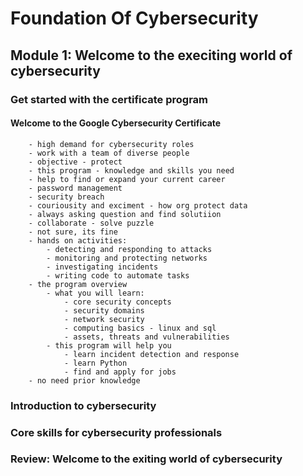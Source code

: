 # Foundation Of Cybersecurity

## Module 1: Welcome to the execiting world of cybersecurity

### Get started with the certificate program

#### Welcome to the Google Cybersecurity Certificate
        - high demand for cybersecurity roles
        - work with a team of diverse people
        - objective - protect
        - this program - knowledge and skills you need
        - help to find or expand your current career
        - password management
        - security breach
        - couriousity and exciment - how org protect data
        - always asking question and find solutiion
        - collaborate - solve puzzle
        - not sure, its fine
        - hands on activities:
            - detecting and responding to attacks
            - monitoring and protecting networks
            - investigating incidents
            - writing code to automate tasks
        - the program overview
            - what you will learn: 
                - core security concepts
                - security domains
                - network security
                - computing basics - linux and sql
                - assets, threats and vulnerabilities
            - this program will help you
                - learn incident detection and response
                - learn Python
                - find and apply for jobs
        - no need prior knowledge


### Introduction to cybersecurity

### Core skills for cybersecurity professionals

### Review: Welcome to the exiting world of cybersecurity
